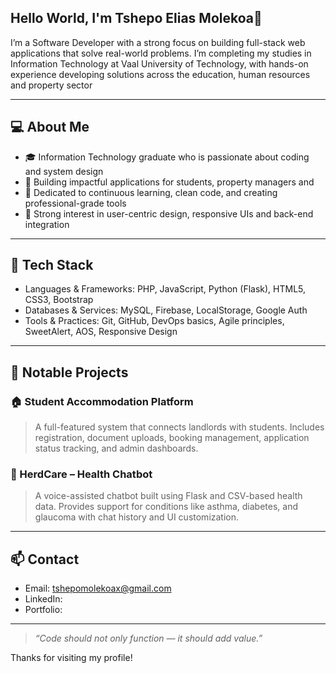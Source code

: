 ## Hello World, I'm Tshepo Elias Molekoa👋


I’m a Software Developer with a strong focus on building full-stack web applications that solve real-world problems. I’m completing my studies in Information Technology at Vaal University of Technology, with hands-on experience developing solutions across the education, human resources and property sector

---

## 💻 About Me

- 🎓 Information Technology graduate who is passionate about coding and system design  
- 🔨 Building impactful applications for students, property managers and   
- 🚀 Dedicated to continuous learning, clean code, and creating professional-grade tools  
- 🧠 Strong interest in user-centric design, responsive UIs and back-end integration

---

## 🔧 Tech Stack

- Languages & Frameworks: PHP, JavaScript, Python (Flask), HTML5, CSS3, Bootstrap  
- Databases & Services: MySQL, Firebase, LocalStorage, Google Auth  
- Tools & Practices: Git, GitHub, DevOps basics, Agile principles, SweetAlert, AOS, Responsive Design

---

## 📌 Notable Projects

### 🏠 Student Accommodation Platform  
> A full-featured system that connects landlords with students. Includes registration, document uploads, booking management, application status tracking, and admin dashboards.

### 💬 HerdCare – Health Chatbot  
> A voice-assisted chatbot built using Flask and CSV-based health data. Provides support for conditions like asthma, diabetes, and glaucoma with chat history and UI customization.

---

## 📫 Contact

- Email: [tshepomolekoax@gmail.com](mailto:tshepomolekoax@gmail.com)  
- LinkedIn:   
- Portfolio:

---

> *“Code should not only function — it should add value.”*

Thanks for visiting my profile!

<!--
**TshepoMolekoa12/TshepoMolekoa12** is a ✨ _special_ ✨ repository because its `README.md` (this file) appears on your GitHub profile.

Here are some ideas to get you started:

- 🔭 I’m currently working on ...
- 🌱 I’m currently learning ...
- 👯 I’m looking to collaborate on ...
- 🤔 I’m looking for help with ...
- 💬 Ask me about ...
- 📫 How to reach me: ...
- 😄 Pronouns: ...
- ⚡ Fun fact: ...
-->
